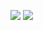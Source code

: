 ![](https://github.com/cr-ste-justine/clin-environments/workflows/Deploy%20POC%20on%20QA/badge.svg)
![](https://github.com/cr-ste-justine/clin-environments/workflows/Deploy%20clin%20Proxy%20Api%20on%20QA/badge.svg)